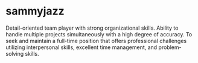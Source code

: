 # sammyjazz
Detail-oriented team player with strong organizational skills. Ability to handle multiple projects simultaneously with a high degree of accuracy. To seek and maintain a full-time position that offers professional challenges utilizing interpersonal skills, excellent time management, and problem-solving skills.
